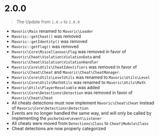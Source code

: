 # 2.0.0
> The Update from `1.0.x` to `2.0.0`
- `Mavoric\Main` renamed to `Mavoric\Loader`
- `Mavoric::getCheat()` was removed
- `Mavoric::getIdentity()` was removed
- `Mavoric::getFlag()` was removed
- `Mavoric\Core\Miscellanous\Flag` was removed in favor of `Mavoric\Cheat\Violation\ViolationData` and `Mavoric\Cheat\Violation\ViolationHandler`
- `Mavoric\Core\Utils\CheatIdentifiers` was removed in favor of `Mavoric\Cheat\Cheat` and `Mavoric\Cheat\CheatManager`.
- `Mavoric\Core\Utils\LevelUtils` was renamed to `Mavoric\Utils\Level`
- `Mavoric\Core\Utils\MathUtils` was renamed to `Mavoric\Utils\Math`
- `Mavoric\Utils\PlayerResolvable` was added
- `Mavoric\Core\Detections\Detection` was removed in favor of `Mavoric\Cheat\Cheat`
- All cheats detections must now implement `Mavoric\Cheat\Cheat` instead of `Mavoric\Core\Detections\Detection`
- Events are no longer handled the same way, and will only be called by implementing the `pocketmine\event\Listener`
- All cheats were moved from `Detections\Class` to `Cheat\Module\Class`
- Cheat detections are now properly categorized
